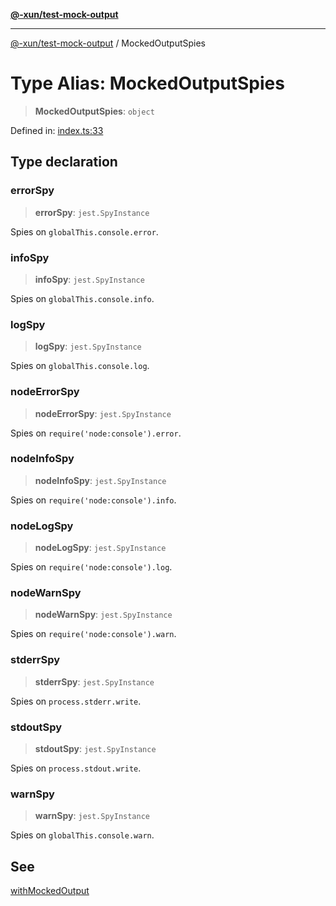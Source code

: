 [**@-xun/test-mock-output**](../README.md)

***

[@-xun/test-mock-output](../README.md) / MockedOutputSpies

# Type Alias: MockedOutputSpies

> **MockedOutputSpies**: `object`

Defined in: [index.ts:33](https://github.com/Xunnamius/test-utils/blob/a98e386cc9e8c29a6e734073cd6d04355e369a31/packages/test-mock-output/src/index.ts#L33)

## Type declaration

### errorSpy

> **errorSpy**: `jest.SpyInstance`

Spies on `globalThis.console.error`.

### infoSpy

> **infoSpy**: `jest.SpyInstance`

Spies on `globalThis.console.info`.

### logSpy

> **logSpy**: `jest.SpyInstance`

Spies on `globalThis.console.log`.

### nodeErrorSpy

> **nodeErrorSpy**: `jest.SpyInstance`

Spies on `require('node:console').error`.

### nodeInfoSpy

> **nodeInfoSpy**: `jest.SpyInstance`

Spies on `require('node:console').info`.

### nodeLogSpy

> **nodeLogSpy**: `jest.SpyInstance`

Spies on `require('node:console').log`.

### nodeWarnSpy

> **nodeWarnSpy**: `jest.SpyInstance`

Spies on `require('node:console').warn`.

### stderrSpy

> **stderrSpy**: `jest.SpyInstance`

Spies on `process.stderr.write`.

### stdoutSpy

> **stdoutSpy**: `jest.SpyInstance`

Spies on `process.stdout.write`.

### warnSpy

> **warnSpy**: `jest.SpyInstance`

Spies on `globalThis.console.warn`.

## See

[withMockedOutput](../functions/withMockedOutput.md)
